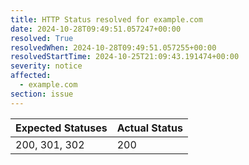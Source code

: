 ```yaml
---
title: HTTP Status resolved for example.com
date: 2024-10-28T09:49:51.057247+00:00
resolved: True
resolvedWhen: 2024-10-28T09:49:51.057255+00:00
resolvedStartTime: 2024-10-25T21:09:43.191474+00:00
severity: notice
affected:
  - example.com
section: issue
---
```


| Expected Statuses | Actual Status  |
|-------------------|----------------|
| 200, 301, 302 | 200 |
